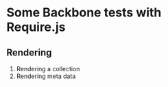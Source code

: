 Some Backbone tests with Require.js
====================================

Rendering
----------
1. Rendering a collection
2. Rendering meta data
